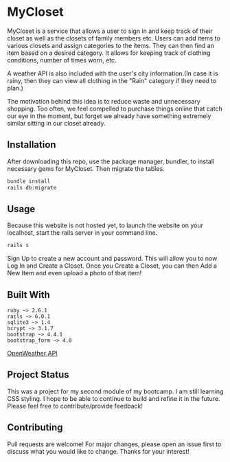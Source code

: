 # MyCloset

MyCloset is a service that allows a user to sign in and keep track of their closet as well as the closets of family members etc. Users can add items to various closets and assign categories to the items. They can then find an item based on a desired category. It allows for keeping track of clothing conditions, number of times worn, etc. 

A weather API is also included with the user's city information.(In case it is rainy, then they can view all clothing in the "Rain" category if they need to plan.)

The motivation behind this idea is to reduce waste and unnecessary shopping. Too often, we feel compelled to purchase things online that catch our eye in the moment, but forget we already have something extremely similar sitting in our closet already.
 

## Installation

After downloading this repo, use the package manager, bundler, to install necessary gems for MyCloset. Then migrate the tables. 

```bash
bundle install 
rails db:migrate
```

## Usage
Because this website is not hosted yet,
to launch the website on your localhost, start the rails server in your command line.
```bash
rails s
```
Sign Up to create a new account and password. This will allow you to now Log In and Create a Closet. Once you Create a Closet, you can then Add a New Item and even upload a photo of that item!

## Built With 
```
ruby ~> 2.6.1
rails ~> 6.0.1
sqlite3 ~> 1.4
bcrypt ~> 3.1.7 
bootstrap ~> 4.4.1
bootstrap_form ~> 4.0
```
[OpenWeather API](https://rapidapi.com/community/api/open-weather-map/endpoints)

## Project Status
This was a project for my second module of my bootcamp. I am still learning CSS styling. I hope to be able to continue to build and refine it in the future. Please feel free to contribute/provide feedback! 

## Contributing
Pull requests are welcome! For major changes, please open an issue first to discuss what you would like to change. Thanks for your interest!


